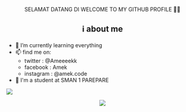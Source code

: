
<p align='center'> SELAMAT DATANG DI WELCOME TO MY GITHUB PROFILE 👋😁 </p>






## <p align='center'> ℹ about me </p>
- 🌱 I’m currently learning everything
- 📫 find me on: 
  - twitter : @Ameeeekk
  - facebook : Amek
  - instagram : @amek.code
- 🏫 I'm a student at SMAN 1 PAREPARE
<p align='center'>
<img src = "https://github-readme-stats.vercel.app/api?username=Ameeeek&count_private=true&show_icons=true&theme=radical&)](https://github.com/Ameeeek/github-readme-stats)" style="display:flex;">
  </p>
  <p align='center'>
<img src = "https://discord.c99.nl/widget/theme-3/291715441867489291.png">
  </p>
<!--
**Ameeeek/readme** is a ✨ _special_ ✨ repository because its `README.md` (this file) appears on your GitHub profile.
